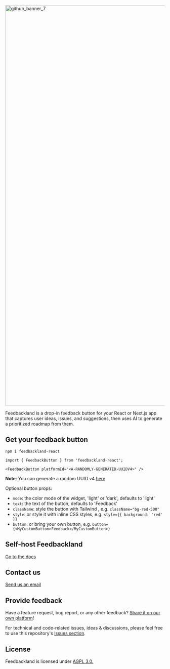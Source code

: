 
<img width="2421" height="1267" alt="github_banner_7" src="https://github.com/user-attachments/assets/d8c2a31d-f184-4516-b5b0-36a47ca14c0b" />

Feedbackland is a drop-in feedback button for your React or Next.js app that captures user ideas, issues, and suggestions, then uses AI to generate a prioritized roadmap from them.

## Get your feedback button
```
npm i feedbackland-react
```
```
import { FeedbackButton } from 'feedbackland-react';
```
```tsx
<FeedbackButton platformId="<A-RANDOMLY-GENERATED-UUIDV4>" />
```
**Note**: You can generate a random UUID v4 [here](https://www.uuidtools.com/v4)

Optional button props:
- `mode`: the color mode of the widget, 'light' or 'dark', defaults to 'light'
- `text`:  the text of the button, defaults to 'Feedback'
- `className`: style the button with Tailwind , e.g. `className="bg-red-500"`
- `style`: or style it with inline CSS styles, e.g. `style={{ background: 'red' }}`
- `button`: or bring your own button, e.g. `button={<MyCustomButton>Feedback</MyCustomButton>}`

## Self-host Feedbackland

[Go to the docs](https://github.com/feedbackland/feedbackland/blob/main/SELFHOSTING.md)

## Contact us

[Send us an email](mailto:hello@feedbackland.com)

## Provide feedback

Have a feature request, bug report, or any other feedback? [Share it on our own platform](https://dogfood.feedbackland.com)!

For technical and code-related issues, ideas & discussions, please feel free to use this repository's [Issues section](https://github.com/feedbackland/feedbackland/issues).

## License

Feedbackland is licensed under [AGPL 3.0.](https://github.com/feedbackland/feedbackland?tab=AGPL-3.0-1-ov-file)
